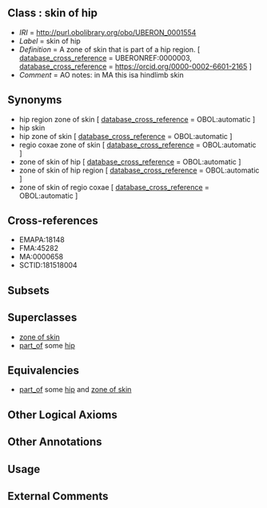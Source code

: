 
## Class : skin of hip

 * *IRI* = http://purl.obolibrary.org/obo/UBERON_0001554
 * *Label* = skin of hip
 * *Definition* = A zone of skin that is part of a hip region. [ [database_cross_reference](../../ef/oboInOwl#hasDbXref.md) = UBERONREF:0000003, [database_cross_reference](../../ef/oboInOwl#hasDbXref.md) = https://orcid.org/0000-0002-6601-2165 ]
 * *Comment* = AO notes: in MA this isa hindlimb skin

## Synonyms

 * hip region zone of skin [ [database_cross_reference](../../ef/oboInOwl#hasDbXref.md) = OBOL:automatic ]
 * hip skin
 * hip zone of skin [ [database_cross_reference](../../ef/oboInOwl#hasDbXref.md) = OBOL:automatic ]
 * regio coxae zone of skin [ [database_cross_reference](../../ef/oboInOwl#hasDbXref.md) = OBOL:automatic ]
 * zone of skin of hip [ [database_cross_reference](../../ef/oboInOwl#hasDbXref.md) = OBOL:automatic ]
 * zone of skin of hip region [ [database_cross_reference](../../ef/oboInOwl#hasDbXref.md) = OBOL:automatic ]
 * zone of skin of regio coxae [ [database_cross_reference](../../ef/oboInOwl#hasDbXref.md) = OBOL:automatic ]

## Cross-references

 * EMAPA:18148
 * FMA:45282
 * MA:0000658
 * SCTID:181518004

## Subsets


## Superclasses

 * [zone of skin](../../UBERON/14/UBERON_0000014.md)
 * [part_of](../../BFO/50/BFO_0000050.md) some [hip](../../UBERON/64/UBERON_0001464.md)

## Equivalencies

 * [part_of](../../BFO/50/BFO_0000050.md) some [hip](../../UBERON/64/UBERON_0001464.md) and [zone of skin](../../UBERON/14/UBERON_0000014.md)

## Other Logical Axioms


## Other Annotations


## Usage


## External Comments


